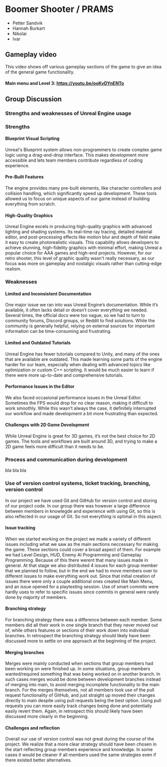 # Boomer Shooter / PRAMS

- Petter Sandvik
- Hannah Burkart
- Nikolai
- Ivar

## Gameplay video
This video shows off various gameplay sections of the game to give an idea of the general game functionality.
#### Main menu and Level 3: https://youtu.be/ooKvDYnENTo

## Group Discussion
### Strengths and weaknesses of Unreal Engine usage
### Strengths
#### Blueprint Visual Scripting
Unreal's Blueprint system allows non-programmers to create complex game logic using a drag-and-drop interface. This makes development more accessible and lets team members contribute regardless of coding experience.

#### Pre-Built Features
The engine provides many pre-built elements, like character controllers and collision handling, which significantly speed up development. These tools allowed us to focus on unique aspects of our game instead of building everything from scratch.

#### High-Quality Graphics
Unreal Engine excels in producing high-quality graphics with advanced lighting and shading systems. Its real-time ray tracing, detailed material editor, and post-processing effects like motion blur and depth of field make it easy to create photorealistic visuals. This capability allows developers to achieve stunning, high-fidelity graphics with minimal effort, making Unreal a popular choice for AAA games and high-end projects. However, for our retro shooter, this level of graphic quality wasn't really necessary, as our focus was more on gameplay and nostalgic visuals rather than cutting-edge realism.

### Weaknesses
#### Limited and Inconsistent Documentation
One major issue we ran into was Unreal Engine’s documentation. While it’s available, it often lacks detail or doesn’t cover everything we needed. Several times, the official docs were too vague, so we had to turn to community forums, Discord groups, or Reddit to find solutions. While the community is generally helpful, relying on external sources for important information can be time-consuming and frustrating.

#### Limited and Outdated Tutorials
Unreal Engine has fewer tutorials compared to Unity, and many of the ones that are available are outdated. This made learning some parts of the engine harder for our team, especially when dealing with advanced topics like optimization or custom C++ scripting. It would be much easier to learn if there were more up-to-date and comprehensive tutorials.

#### Performance Issues in the Editor
We also faced occasional performance issues in the Unreal Editor. Sometimes the FPS would drop for no clear reason, making it difficult to work smoothly. While this wasn’t always the case, it definitely interrupted our workflow and made development a bit more frustrating than expected.

#### Challenges with 2D Game Development
While Unreal Engine is great for 3D games, it’s not the best choice for 2D games. The tools and workflows are built around 3D, and trying to make a 2D game feels more difficult than it needs to be.

### Process and communication during development
bla bla bla
### Use of version control systems, ticket tracking, branching, version control
In our project we have used Git and GitHub for version control and storing of our project code. In our group there was however a large difference between members in knowlegde and experience with using Git, so this is also reflected in our usage of Git. So not everything is optimal in this aspect.

#### Issue tracking
When we started working on the project we made a variety of different issues including what we saw as the main sections neccessary for making the game. These sections could cover a broad aspect of them. For example we had Level Design, HUD, Enemy AI Programming and Gameplay Programming. Because of this there werent that many issues made in general. At that stage we also distributed 4 issues for each group member that we planned to follow, but in the end we had to move members over to different issues to make everything work out. Since that initial creation of issues there were only a couple additional ones created like Main Menu, and an issue opened for a playtesting session. Use of smart commits were hardly uses to refer to specific issues since commits in general were rarely done by majority of members.

#### Branching strategy
For branching strategy there was a difference between each member. Some members did all their work in one single branch that they never moved out of, while others features or sections of their work down into individual branches. In retrospect the branching strategy should likely have been discussed more to settle on one approach at the beginning of the project.

#### Merging branches
Merges were mainly conducted when sections that group members had been working on were finished up. In some situations, group members wanted/required something that was being worked on in another branch. In such cases merges would be done between development branches instead of merging into main, to avoid merging incomplete functionality to the main branch. For the merges themselves, not all members took use of the pull request functionality of GitHub, and just straight up moved their changes directly to main despite using pull requests being the best option. Using pull requests you can more easily track changes being done and potentially easily revert them. Again, in retrospect this should likely have been discussed more clearly in the beginning.
#### Challenges and reflection
Overall our use of version control was not great during the course of the project. We realize that a more clear strategy should have been chosen in the start reflecting group members experience and knowledge. In some cases it would be cleaner if all members used the same strategies even if there existed better alternatives.
